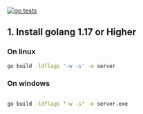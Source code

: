 [![go tests](https://github.com/henjue/notebook_server/actions/workflows/test.yml/badge.svg)](https://github.com/henjue/notebook_server/actions/workflows/test.yml)

## 1. Install golang 1.17 or Higher

### On linux

```bash
go build -ldflags '-w -s' -o server
```

### On windows

```cmd

go build -ldflags '-w -s' -o server.exe
```